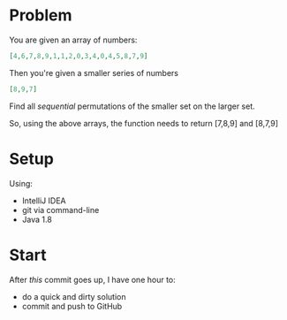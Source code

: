 
Problem
=======
You are given an array of numbers:
```json
[4,6,7,8,9,1,1,2,0,3,4,0,4,5,8,7,9]
```

Then you're given a smaller series of numbers
```json
[8,9,7]
```

Find all *sequential* permutations of the smaller set on the larger set.

So, using the above arrays, the function needs to return [7,8,9] and [8,7,9]

Setup
=====
Using:
- IntelliJ IDEA
- git via command-line
- Java 1.8

Start
=====
After *this* commit goes up, I have one hour to:
 - do a quick and dirty solution
 - commit and push to GitHub


